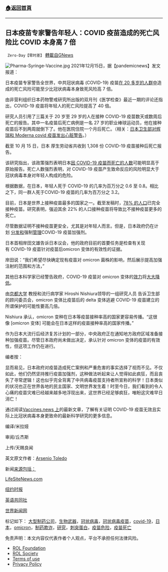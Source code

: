 ###  [:house:返回首頁](https://github.com/ourhimalayas/txt)
---


## 日本疫苗专家警告年轻人：COVID 疫苗造成的死亡风险比 COVID 本身高 7 倍
` Zero-Day【零时差】` [轉載自GNews](https://gnews.org/zh-hans/1760783/)

![Pharma-Syringe-Vaccine.jpg](https://assets.gnews.org/wp-content/uploads/2021/12/2C3F4F4A-3523-4658-90FA-452311D5412D.png)
2021年12月15日，据【pandemicnews】发文报道：

日本疫苗专家警告全世界，中共冠状病毒 (COVID-19) 疫苗[在 20 多岁的人群中](https://www.lifesitenews.com/news/vaccines-pose-7-times-higher-death-risk-than-covid-for-young-people-japanese-experts-warn/)造成的死亡风险可能至少比冠状病毒本身致死风险高 7 倍。

由非营利组织日本药物警戒研究所出版的双月刊《医学检查》最近一期的评论还指出，COVID-19 疫苗将年轻人的死亡风险提高了 40 倍。

研究人员引用了三篇关于 20 岁至 29 岁的人在接种 COVID-19 疫苗数天或数周后死亡的报告。其中一名疫苗后死亡病例是一名 27 岁的职业棒球运动员，他在接种疫苗后不到两周就倒下了。他在医院住院一个月后死亡。（相关：[日本卫生部对辉瑞和 Moderna covid 疫苗发出心脏警告](https://naturalnews.com/2021-12-10-japan-health-ministry-issues-heart-warning-covid-vaccines.html)。）

截至 10 月 15 日，日本 厚生劳动省共收到 1,308 份 COVID-19 疫苗接种后死亡报告。

该研究指出，该政策强烈表明日本[因 COVID-19 疫苗而死亡的人数](http://vaccinedeaths.com/)可能明显高于原始报告。死亡人数强烈表明，对 COVID-19 疫苗产生致命反应的风险明显大于冠状病毒本身对年轻人构成的危险。

根据数据，在日本，年轻人死于 COVID-19 的几率为百万分之 0.6 至 0.8。相比之下，同一群人死于COVID-19 疫苗的几率为百万分之 3.2。

目前，日本是世界上接种疫苗最多的国家之一。截至发稿时，[78% 的人口](https://www.nytimes.com/interactive/2021/world/covid-vaccinations-tracker.html)已完全接种疫苗。研究表明，强迫其余 22% 的人口接种疫苗将导致比不接种疫苗更多的死亡。

尽管数据证明不接种疫苗更安全，尤其是对年轻人而言。但是，日本政府仍在计划 [分发和](https://english.kyodonews.net/news/2021/12/d2502f4659e2-kishida-defends-govt-covid-response-at-parliament.html)强制[管理](https://english.kyodonews.net/news/2021/12/d2502f4659e2-kishida-defends-govt-covid-response-at-parliament.html)COVID-19 疫苗加强剂。

日本首相岸田文雄告诉日本议会，他的政府目前的首要任务是检查有关现有 COVID-19 疫苗针对疫苗后omicron 变体的有效性的证据。

岸田说：“我们希望尽快确定现有疫苗对 omicron 菌株的影响，然后展示提高加强注射的范围和方法，”

其他日本科学家已经警告政府，COVID-19 疫苗对 omicron 变体的[效力](https://theworldnews.net/jp-news/japanese-scientists-warn-vaccines-may-be-less-effective-against-the-omicron-variant)将[大大降低](https://theworldnews.net/jp-news/japanese-scientists-warn-vaccines-may-be-less-effective-against-the-omicron-variant)。

由[京都大学](https://www.kyoto-u.ac.jp/en) 教授和流行病学家 Hiroshi Nishiura领导的一组研究人员 告诉卫生部的顾问委员会，omicron 变体比疫苗后的 delta 变体逃避 COVID-19 疫苗建立的所谓保护的可能性要高几倍。

Nishiura 承认，omicron 变种在日本等疫苗接种率高的国家更容易传播。“这很像 [omicron 变体] 可能会在日本这样的疫苗接种率高的国家传播。”

作为日本大流行后经济复苏计划的一部分，中央政府正在通知地方政府区域准备接种加强疫苗。尽管日本政府尚未做出决定，承认针对 omicron 变体的疫苗的有效性，但这项工作仍在进行。

编者按：

显而易见，日本政府对疫苗造成死亡案例和严重危害的事实选择了视而不见。不仅如此，他们仍然坚持推行疫苗加强剂，这种做法听起来让人觉得如此疯狂，而且丧失了寻常逻辑！这也似乎完全背离了中共病毒疫苗支持者所宣称的科学！日本类似的状况也正在世界各地的民主国家、文明世界发生着！时至今日，我们看到的令人心痛的疫苗灾难已经越来越多地浮现出来，这世界已经足够疯狂，唯盼这灾难早日消亡！

通过阅读[Vaccines.news 上](https://vaccines.news/)的最新文章，了解有关证明 COVID-19 疫苗无效且实际上比冠状病毒本身更致命的最新科学研究的更多信息。

编译/米拉娅

审阅/丘杰斯

上传/天赐良闻

英文原文作者：[Arsenio Toledo](https://www.pandemic.news/author/arseniotoledo)

新闻[来源包括：](https://www.pandemic.news/2021-12-15-risk-of-death-higher-after-covid-vaccine.html)

[LifeSiteNews.com](https://www.lifesitenews.com/news/vaccines-pose-7-times-higher-death-risk-than-covid-for-young-people-japanese-experts-warn/)

[纽约时报](https://www.nytimes.com/interactive/2021/world/covid-vaccinations-tracker.html)

[英语共同社](https://english.kyodonews.net/news/2021/12/d2502f4659e2-kishida-defends-govt-covid-response-at-parliament.html)

[世界新闻网](https://theworldnews.net/jp-news/japanese-scientists-warn-vaccines-may-be-less-effective-against-the-omicron-variant)

标记如下： [大型制药公司](https://www.pandemic.news/tag/big-pharma)，[生物武器](https://www.pandemic.news/tag/biological-weapon)，[冠状病毒](https://www.pandemic.news/tag/coronavirus)，[冠状病毒疫苗](https://www.pandemic.news/tag/coronavirus-vaccines)，[covid-19](https://www.pandemic.news/tag/covid-19)，[日本](https://www.pandemic.news/tag/japan)，[omicron](https://www.pandemic.news/tag/omicron)，[制药欺诈](https://www.pandemic.news/tag/pharmaceutical-fraud)，[研究](https://www.pandemic.news/tag/research)，[刺突蛋白](https://www.pandemic.news/tag/spike-protein)，[疫苗危险](https://www.pandemic.news/tag/vaccine-dangers)，[疫苗死亡](https://www.pandemic.news/tag/vaccine-deaths)

 

免责声明：本文内容仅代表作者个人观点，平台不承担任何法律风险。

- [ROL Foundation](https://rolfoundation.org/)
- [ROL Society](https://rolsociety.org/)
- [Terms of use](https://gnews.org/terms-of-use-3/)
- [Privacy Policy](https://gnews.org/privacy-policy/)

